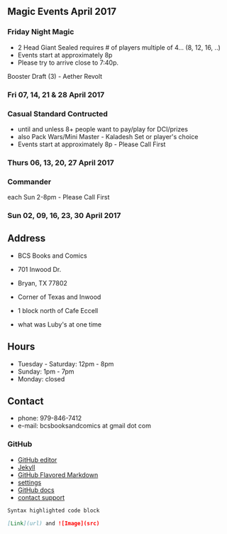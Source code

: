 ## Magic Events April 2017

### Friday Night Magic
- 2 Head Giant Sealed requires # of players multiple of 4... (8, 12, 16, ..)
- Events start at approximately 8p
- Please try to arrive close to 7:40p.

Booster Draft (3) - Aether Revolt

### Fri 07, 14, 21 & 28 April 2017

### Casual Standard Contructed
- until and unless 8+ people want to pay/play for DCI/prizes
- also Pack Wars/Mini Master - Kaladesh Set or player's choice
- Events start at approximately 8p - Please Call First

### Thurs 06, 13, 20, 27 April 2017

### Commander
each Sun 2-8pm - Please Call First

### Sun 02, 09, 16, 23, 30 April 2017

## Address

- BCS Books and Comics
- 701 Inwood Dr.
- Bryan, TX 77802

- Corner of Texas and Inwood
- 1 block north of Cafe Eccell
- what was Luby's at one time

## Hours

* Tuesday - Saturday: 12pm - 8pm
* Sunday: 1pm - 7pm
* Monday: closed

## Contact

* phone: 979-846-7412
* e-mail: bcsbooksandcomics at gmail dot com

### GitHub

* [GitHub editor](https://github.com/timesmith/timesmith.github.io/edit/master/index.md)
* [Jekyll](https://jekyllrb.com/)
* [GitHub Flavored Markdown](https://guides.github.com/features/mastering-markdown/)
* [settings](https://github.com/timesmith/timesmith.github.io/settings)
* [GitHub docs](https://help.github.com/categories/github-pages-basics/)
* [contact support](https://github.com/contact)

```markdown
Syntax highlighted code block

[Link](url) and ![Image](src)
```
